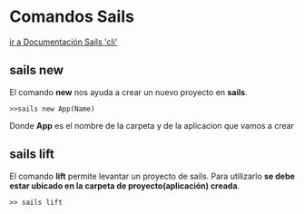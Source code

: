 # Comandos Sails
[ir a Documentación Sails 'cli'](http://sailsjs.com/documentation/reference/command-line-interface)
## sails new
El comando **new** nos ayuda a crear un nuevo proyecto en **sails**.
```
>>sails new App(Name)
```
Donde **App** es el nombre de la carpeta y de la aplicacion que vamos a crear
## sails lift
El comando **lift** permite levantar un proyecto de sails. Para utilizarlo **se debe estar ubicado en la carpeta de proyecto(aplicación) creada**.

```
>> sails lift
```

 